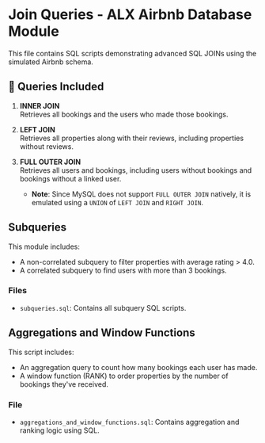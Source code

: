# Join Queries - ALX Airbnb Database Module

This file contains SQL scripts demonstrating advanced SQL JOINs using the simulated Airbnb schema.

## 📄 Queries Included

1. **INNER JOIN**  
   Retrieves all bookings and the users who made those bookings.

2. **LEFT JOIN**  
   Retrieves all properties along with their reviews, including properties without reviews.

3. **FULL OUTER JOIN**  
   Retrieves all users and bookings, including users without bookings and bookings without a linked user.
    - **Note**: Since MySQL does not support `FULL OUTER JOIN` natively, it is emulated using a `UNION` of `LEFT JOIN` and `RIGHT JOIN`.

## Subqueries

This module includes:
- A non-correlated subquery to filter properties with average rating > 4.0.
- A correlated subquery to find users with more than 3 bookings.

### Files
- `subqueries.sql`: Contains all subquery SQL scripts.

## Aggregations and Window Functions

This script includes:
- An aggregation query to count how many bookings each user has made.
- A window function (RANK) to order properties by the number of bookings they've received.

### File
- `aggregations_and_window_functions.sql`: Contains aggregation and ranking logic using SQL.